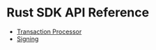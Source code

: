 # Rust SDK API Reference

-   [Transaction
    Processor](https://sawtooth.splinter.dev/docs/sdk-rust/nightly/master/sawtooth_sdk/processor/index.html)
-   [Signing](https://sawtooth.splinter.dev/docs/sdk-rust/nightly/master/sawtooth_sdk/signing/index.html)

<!--
  Licensed under Creative Commons Attribution 4.0 International License
  https://creativecommons.org/licenses/by/4.0/
-->
